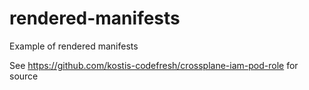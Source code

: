 # rendered-manifests
Example of rendered manifests

See https://github.com/kostis-codefresh/crossplane-iam-pod-role for source
